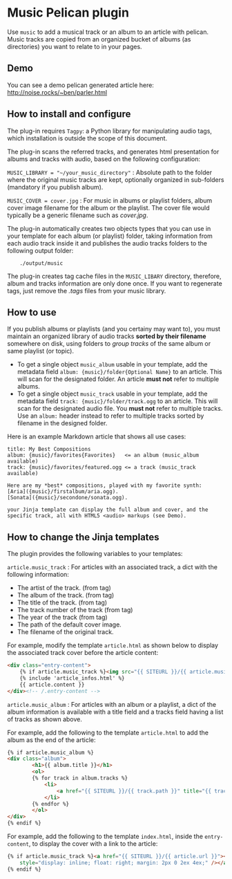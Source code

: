 # Music Pelican plugin

Use `music` to add a musical track or an album to an article with pelican. Music tracks are copied from an organized bucket of albums (as directories) you want to relate to in your pages.

## Demo

You can see a demo pelican generated article here:
http://noise.rocks/~ben/parler.html

## How to install and configure

The plug-in requires `Tagpy`: a Python library for manipulating audio tags, which installation is outside the scope of this document.

The plug-in scans the referred tracks, and generates html presentation for albums and tracks with audio, based on the following configuration:

`MUSIC_LIBRARY = "~/your_music_directory"`
:	Absolute path to the folder where the original music tracks are kept, optionally organized in sub-folders (mandatory if you publish album).

`MUSIC_COVER = cover.jpg`
:	For music in albums or playlist folders, album cover image filename for the album or the playlist. The cover file would typically be a generic filename such as *cover.jpg*.

The plug-in automatically creates two objects types that you can use in your template for each album (or playlist) folder, taking information from each audio track inside it and publishes the audio tracks folders to the following output folder:

```
    ./output/music
```

The plug-in creates tag cache files in the `MUSIC_LIBARY` directory, therefore, album and tracks information are only done once. If you want to regenerate tags, just remove the *.tags* files from your music library.

## How to use

If you publish albums or playlists (and you certainy may want to), you must maintain an organized library of audio tracks **sorted by their filename** somewhere on disk, using folders to *group tracks* of the same album or same playlist (or topic).

* To get a single object `music_album` usable in your template, add the metadata field `album: {music}/folder{Optional Name}` to an article. This will scan for the designated folder. An article **must not** refer to multiple albums.
* To get a single object `music_track` usable in your template, add the metadata field `track: {music}/folder/track.ogg` to an article. This will scan for the designated audio file. You **must not** refer to multiple tracks. Use an `album:` header instead to refer to multiple tracks sorted by filename in the designed folder.

Here is an example Markdown article that shows all use cases:

	title: My Best Compositions
	album: {music}/favorites{Favorites}   <= an album (music_album available)
	track: {music}/favorites/featured.ogg <= a track (music_track available)

	Here are my *best* compositions, played with my favorite synth:
	[Aria]({music}/firstalbum/aria.ogg).
	[Sonata]({music}/secondone/sonata.ogg).

    your Jinja template can display the full album and cover, and the specific track, all with HTML5 <audio> markups (see Demo).

## How to change the Jinja templates

The plugin provides the following variables to your templates:

`article.music_track`
:	For articles with an associated track, a dict with the following information:

* The artist of the track. (from tag)
* The album of the track. (from tag)
* The title of the track. (from tag)
* The track number of the track (from tag)
* The year of the track (from tag)
* The path of the default cover image.
* The filename of the original track.

For example, modify the template `article.html` as shown below to display the associated track cover before the article content:

```html
<div class="entry-content">
	{% if article.music_track %}<img src="{{ SITEURL }}/{{ article.music_track.cover }}" />{% endif %}
	{% include 'article_infos.html' %}
	{{ article.content }}
</div><!-- /.entry-content -->
```

`article.music_album`
:	For articles with an album or a playlist, a dict of the album information is available with a title field and a tracks field having a list of tracks as shown above.

For example, add the following to the template `article.html` to add the album as the end of the article:

```html
{% if article.music_album %}
<div class="album">
		<h1>{{ album.title }}</h1>
		<ol>
		{% for track in album.tracks %}
			<li>
				<a href="{{ SITEURL }}/{{ track.path }}" title="{{ track.title }}">{{ track.title }}</a><audio src="{{ SITEURL }}/{{ track.path }}">
			</li>
		{% endfor %}
		</ol>
</div>
{% endif %}
```

For example, add the following to the template `index.html`, inside the `entry-content`, to display the cover with a link to the article:

```html
{% if article.music_track %}<a href="{{ SITEURL }}/{{ article.url }}"><img src="{{ SITEURL }}/{{ article.music_track.cover }}"
	style="display: inline; float: right; margin: 2px 0 2ex 4ex;" /></a>
{% endif %}
```
